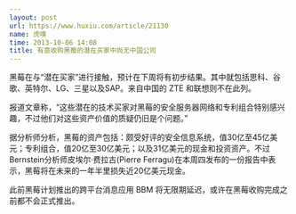 ```yaml
---
layout: post
url: https://www.huxiu.com/article/21130
name: 虎嗅
time: 2013-10-06 14:08
title: 有意收购黑莓的潜在买家中尚无中国公司
---
```

黑莓在与“潜在买家”进行接触，预计在下周将有初步结果。其中就包括思科、谷歌、英特尔、LG、三星以及SAP。来自中国的 ZTE 和联想则不在此列。

报道文章称，“这些潜在的技术买家对黑莓的安全服务器网络和专利组合特别感兴趣，不过他们对这些资产价值的质疑仍旧是个问题。”

据分析师分析，黑莓的资产包括：颇受好评的安全信息系统，值30亿至45亿美元；专利组合，值20亿至30亿美元；以及31亿美元的现金和投资资产。不过Bernstein分析师皮埃尔·费拉古(Pierre Ferragu)在本周四发布的一份报告中表示，黑莓将在未来的一年半里损失近20亿美元现金。

此前黑莓计划推出的跨平台消息应用 BBM 将无限期延迟，或许在黑莓收购完成之前都不会正式推出。

